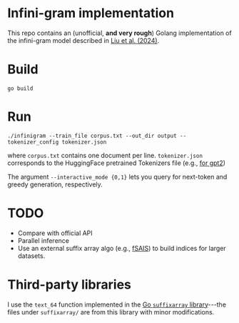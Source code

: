 # Infini-gram implementation
This repo contains an (unofficial, **and very rough**) Golang implementation of the infini-gram model described in [Liu et al. (2024)](https://arxiv.org/abs/2401.17377).

# Build
```
go build
```

# Run
```
./infinigram --train_file corpus.txt --out_dir output --tokenizer_config tokenizer.json
```

where `corpus.txt` contains one document per line. `tokenizer.json` corresponds to the HuggingFace pretrained Tokenizers file (e.g., [for gpt2](https://huggingface.co/openai-community/gpt2/blob/main/tokenizer.json))

The argument `--interactive_mode {0,1}` lets you query for next-token and greedy generation, respectively.

# TODO
- Compare with official API
- Parallel inference
- Use an external suffix array algo (e.g., [fSAIS](https://github.com/dominikkempa/fsais)) to build indices for larger datasets.

# Third-party libraries
I use the `text_64` function implemented in the [Go `suffixarray` library](https://pkg.go.dev/index/suffixarray)---the files under `suffixarray/` are from this library with minor modifications.
